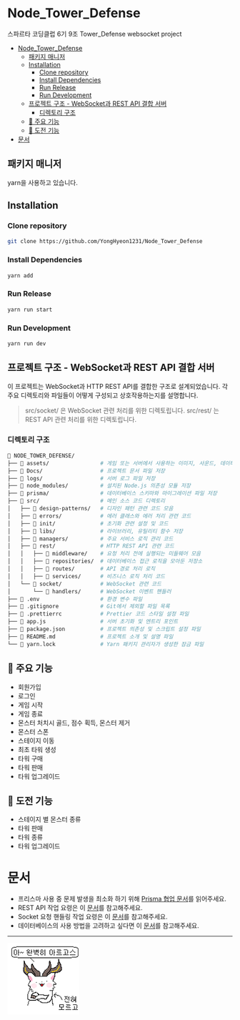 # Node_Tower_Defense

스파르타 코딩클럽 6기 9조 Tower_Defense websocket project

<!-- TOC -->

- [Node_Tower_Defense](#node_tower_defense)
  - [패키지 매니저](#패키지-매니저)
  - [Installation](#installation)
    - [Clone repository](#clone-repository)
    - [Install Dependencies](#install-dependencies)
    - [Run Release](#run-release)
    - [Run Development](#run-development)
  - [프로젝트 구조 - WebSocket과 REST API 결합 서버](#프로젝트-구조---websocket과-rest-api-결합-서버)
    - [디렉토리 구조](#디렉토리-구조)
  - [🎲 주요 기능 ](#-주요-기능-)
  - [🍻 도전 기능 ](#-도전-기능-)
- [문서](#문서)
<!-- /TOC -->

## 패키지 매니저

yarn을 사용하고 있습니다.

## Installation

### Clone repository

```bash
git clone https://github.com/YongHyeon1231/Node_Tower_Defense
```

### Install Dependencies

```bash
yarn add
```

### Run Release

```bash
yarn run start
```

### Run Development

```bash
yarn run dev
```

## 프로젝트 구조 - WebSocket과 REST API 결합 서버

이 프로젝트는 WebSocket과 HTTP REST API를 결합한 구조로 설계되었습니다. 각 주요 디렉토리와 파일들이 어떻게 구성되고 상호작용하는지를 설명합니다.

> src/socket/ 은 WebSocket 관련 처리를 위한 디렉토립니다.
> src/rest/ 는 REST API 관련 처리를 위한 디렉토립니다.

### 디렉토리 구조

```bash
📂 NODE_TOWER_DEFENSE/
├── 📂 assets/                # 게임 또는 서버에서 사용하는 이미지, 사운드, 데이터 파일 등 정적 자산 저장
├── 📂 Docs/                  # 프로젝트 문서 파일 저장
├── 📂 logs/                  # 서버 로그 파일 저장
├── 📂 node_modules/          # 설치된 Node.js 의존성 모듈 저장
├── 📂 prisma/                # 데이터베이스 스키마와 마이그레이션 파일 저장
├── 📂 src/                   # 메인 소스 코드 디렉토리
│   ├── 📂 design-patterns/   # 디자인 패턴 관련 코드 모음
│   ├── 📂 errors/            # 에러 클래스와 에러 처리 관련 코드
│   ├── 📂 init/              # 초기화 관련 설정 및 코드
│   ├── 📂 libs/              # 라이브러리, 유틸리티 함수 저장
│   ├── 📂 managers/          # 주요 서비스 로직 관리 코드
│   ├── 📂 rest/              # HTTP REST API 관련 코드
│   │   ├── 📂 middleware/    # 요청 처리 전에 실행되는 미들웨어 모음
│   │   ├── 📂 repositories/  # 데이터베이스 접근 로직을 모아둔 저장소
│   │   ├── 📂 routes/        # API 경로 처리 로직
│   │   ├── 📂 services/      # 비즈니스 로직 처리 코드
│   └── 📂 socket/            # WebSocket 관련 코드
│       └── 📂 handlers/      # WebSocket 이벤트 핸들러
├── 📄 .env                   # 환경 변수 파일
├── 📄 .gitignore             # Git에서 제외할 파일 목록
├── 📄 .prettierrc            # Prettier 코드 스타일 설정 파일
├── 📄 app.js                 # 서버 초기화 및 엔트리 포인트
├── 📄 package.json           # 프로젝트 의존성 및 스크립트 설정 파일
├── 📄 README.md              # 프로젝트 소개 및 설명 파일
└── 📄 yarn.lock              # Yarn 패키지 관리자가 생성한 잠금 파일
```

## 🎲 주요 기능 </br>

- 회원가입 </br>
- 로그인 </br>
- 게임 시작 </br>
- 게임 종료 </br>
- 몬스터 처치시 골드, 점수 획득, 몬스터 제거 </br>
- 몬스터 스폰 </br>
- 스테이지 이동 </br>
- 최초 타워 생성 </br>
- 타워 구매</br>
- 타워 판매 </br>
- 타워 업그레이드</br>

## 🍻 도전 기능 </br>

- 스테이지 별 몬스터 종류
- 타워 판매
- 타워 종류
- 타워 업그레이드

# 문서

- 프리스마 사용 중 문제 발생을 최소화 하기 위해 [Prisma 협업 문서](./Docs/prisma.md)를 읽어주세요.
- REST API 작업 요령은 이 [문서](./Docs/rest.md)를 참고해주세요.
- Socket 요청 핸들링 작업 요령은 이 [문서](./Docs/socket.md)를 참고해주세요.
- 데이터베이스의 사용 방법을 고려하고 싶다면 이 [문서](./Docs/database.md)를 참고해주세요.

---

![사실 잘 모르고스](./Docs/Images/argous.png)
